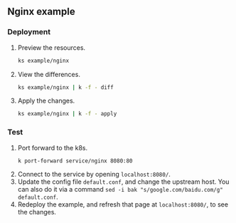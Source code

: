 ## Nginx example

### Deployment
1. Preview the resources.
    ```bash
    ks example/nginx
    ```
1. View the differences.
    ```bash
    ks example/nginx | k -f - diff
    ```
1. Apply the changes.
    ```bash
    ks example/nginx | k -f - apply
    ```

### Test
1. Port forward to the k8s.
    ```bash
    k port-forward service/nginx 8080:80
    ```
1. Connect to the service by opening `localhost:8080/`.
1. Update the config file `default.conf`, and change the upstream host. You can also do it via a command `sed -i bak "s/google.com/baidu.com/g" default.conf`.
1. Redeploy the example, and refresh that page at `localhost:8080/`, to see the changes.
